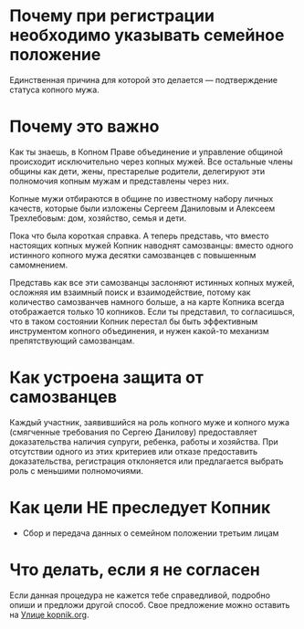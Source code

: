 # Почему при регистрации необходимо указывать семейное положение

Единственная причина для которой это делается — подтверждение статуса копного мужа.

# Почему это важно

Как ты знаешь, в Копном Праве объединение и управление общиной происходит исключительно через копных мужей. Все остальные члены общины как дети, жены, престарелые родители, делегируют эти полномочия копным мужам и представлены через них. 

Копные мужи отбираются в общине по известному набору личных качеств, которые были изложены Сергеем Даниловым и Алексеем Трехлебовым: дом, хозяйство, семья и дети.

Пока что была короткая справка. А теперь представь, что вместо настоящих копных мужей Копник наводнят самозванцы: вместо одного истинного копного мужа десятки самозванцев с повышенным самомнением.

Представь как все эти самозванцы заслоняют истинных копных мужей, осложняя им взаимный поиск и взаимодействие, потому как количество самозванчев намного больше, а на карте Копника всегда отображается только 10 копников. Если ты представил, то согласишься, что в таком состоянии Копник перестал бы быть эффективным инструментом копного объединения, и нужен какой-то механизм препятствующий самозванцам.

# Как устроена защита от самозванцев

Каждый участник, заявившийся на роль копного муже и копного мужа (смягченные требования по Сергею Данилову) предоставляет доказательства наличия супруги, ребенка, работы и хозяйства. При отсутствии одного из этих критериев или отказе предоставить доказательства, регистрация отклоняется или предлагается выбрать роль с меньшими полномочиями.

# Как цели НЕ преследует Копник

 - Сбор и передача данных о семейном положении третьим лицам

# Что делать, если я не согласен

Если данная процедура не кажется тебе справедливой, подробно опиши и предложи другой способ. Свое предложение можно оставить на [Улице kopnik.org](https://vk.me/join/gPg9/g6wjgknBe034BdDdOdcjvU1MtJKZ7o=).
